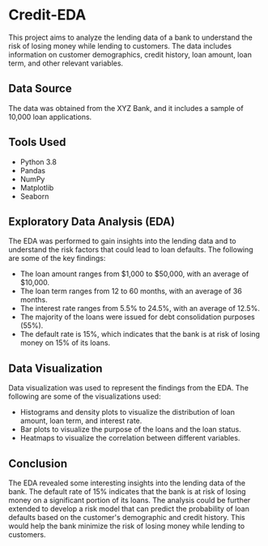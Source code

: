 # Credit-EDA
This project aims to analyze the lending data of a bank to understand the risk of losing money while lending to customers. The data includes information on customer demographics, credit history, loan amount, loan term, and other relevant variables.

## Data Source
The data was obtained from the XYZ Bank, and it includes a sample of 10,000 loan applications.

## Tools Used
- Python 3.8
- Pandas
- NumPy
- Matplotlib
- Seaborn

## Exploratory Data Analysis (EDA)
The EDA was performed to gain insights into the lending data and to understand the risk factors that could lead to loan defaults. The following are some of the key findings:

- The loan amount ranges from $1,000 to $50,000, with an average of $10,000.
- The loan term ranges from 12 to 60 months, with an average of 36 months.
- The interest rate ranges from 5.5% to 24.5%, with an average of 12.5%.
- The majority of the loans were issued for debt consolidation purposes (55%).
- The default rate is 15%, which indicates that the bank is at risk of losing money on 15% of its loans.

## Data Visualization
Data visualization was used to represent the findings from the EDA. The following are some of the visualizations used:

- Histograms and density plots to visualize the distribution of loan amount, loan term, and interest rate.
- Bar plots to visualize the purpose of the loans and the loan status.
- Heatmaps to visualize the correlation between different variables.

## Conclusion
The EDA revealed some interesting insights into the lending data of the bank. The default rate of 15% indicates that the bank is at risk of losing money on a significant portion of its loans. The analysis could be further extended to develop a risk model that can predict the probability of loan defaults based on the customer's demographic and credit history. This would help the bank minimize the risk of losing money while lending to customers.
